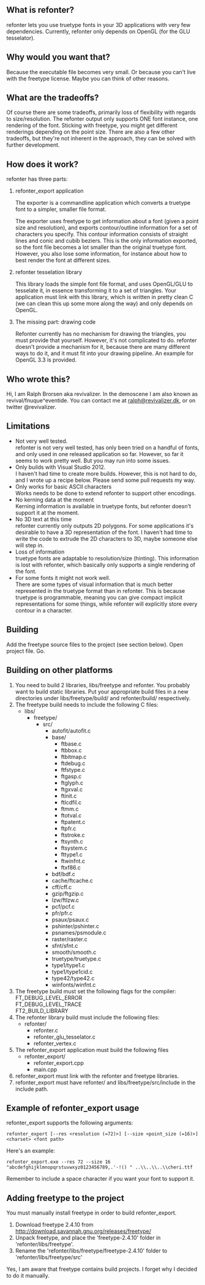 What is refonter?
------------------

refonter lets you use truetype fonts in your 3D applications with very few dependencies. Currently, refonter only depends on OpenGL (for the GLU tesselator).

Why would you want that?
------------------

Because the executable file becomes very small. Or because you can't live with the freetype license. Maybe you can think of other reasons.
 
What are the tradeoffs?
------------------

Of course there are some tradeoffs, primarily loss of flexibility with regards to size/resolution. The refonter output only supports ONE font instance, one rendering of the font. Sticking with freetype, you might get different renderings depending on the point size. There are also a few other tradeoffs, but they're not inherent in the approach, they can be solved with further development.

How does it work?
------------------

refonter has three parts:

1. refonter_export application

   The exporter is a commandline application which converts a truetype font to a simpler, smaller file format.  

   The exporter uses freetype to get information about a font (given a point size and resolution), and exports contour/outline information for a set of characters you specify. This contour information consists of straight lines and conic and cubib beziers. This is the only information exported, so the font file becomes a lot smaller than the original truetype font. However, you also lose some information, for instance about how to best render the font at different sizes.

2. refonter tesselation library

   This library loads the simple font file format, and uses OpenGL/GLU to tesselate it, in essence transforming it to a set of triangles. Your application must link with this library, which is written in pretty clean C (we can clean this up some more along the way) and only depends on OpenGL.

3. The missing part: drawing code  

   Refonter currently has no mechanism for drawing the triangles, you must provide that yourself. However, it's not complicated to do. refonter doesn't provide a mechanism for it, because there are many different ways to do it, and it must fit into your drawing pipeline. An example for OpenGL 3.3 is provided.

Who wrote this?
-----------------
Hi, I am Ralph Brorsen aka revivalizer. In the demoscene I am also known as revival/fnuque^eventide. You can contact me at ralph@revivalizer.dk, or on twitter @revivalizer.

Limitations
------------------
* Not very well tested.  
refonter is not very well tested, has only been tried on a handful of fonts, and only used in one released application so far. However, so far it seems to work pretty well. But you may run into some issues.
* Only builds with Visual Studio 2012.  
I haven't had time to create more builds. However, this is not hard to do, and I wrote up a recipe below. Please send some pull requests my way.
* Only works for basic ASCII characters  
Works needs to be done to extend refonter to support other encodings. 
* No kerning data at the moment  
Kerning information is available in truetype fonts, but refonter doesn't support it at the moment.
* No 3D text at this time  
refonter currently only outputs 2D polygons. For some applications it's desirable to have a 3D representation of the font. I haven't had time to write the code to extrude the 2D characters to 3D, maybe someone else will step in.
* Loss of information  
truetype fonts are adaptable to resolution/size (hinting). This information is lost with refonter, which basically only supports a single rendering of the font. 
* For some fonts it might not work well.  
There are some types of visual information that is much better represented in the truetype format than in refonter. This is because truetype is programmable, meaning you can give compact implicit representations for some things, while refonter will explicitly store every contour in a character.

Building
------------------
Add the freetype source files to the project (see section below). Open project file. Go.

Building on other platforms
------------------
1. You need to build 2 libraries, libs/freetype and refonter. You probably want to build static libraries. Put your appropriate build files in a new directories under libs/freetype/build/ and refonter/build/ respectively.
2. The freetype build needs to include the following C files:
   * libs/
      * freetype/
         * src/
            * autofit/autofit.c
            * base/
               * ftbase.c
               * ftbbox.c
               * ftbitmap.c
               * ftdebug.c
               * ftfstype.c
               * ftgasp.c
               * ftglyph.c
               * ftgxval.c
               * ftinit.c
               * ftlcdfil.c
               * ftmm.c
               * ftotval.c
               * ftpatent.c
               * ftpfr.c
               * ftstroke.c
               * ftsynth.c
               * ftsystem.c
               * fttype1.c
               * ftwinfnt.c
               * ftxf86.c
            * bdf/bdf.c
            * cache/ftcache.c
            * cff/cff.c
            * gzip/ftgzip.c
            * lzw/ftlzw.c
            * pcf/pcf.c
            * pfr/pfr.c
            * psaux/psaux.c
            * pshinter/pshinter.c
            * psnames/psmodule.c
            * raster/raster.c
            * sfnt/sfnt.c
            * smooth/smooth.c
            * truetype/truetype.c
            * type1/type1.c
            * type1/type1cid.c
            * type42/type42.c
            * winfonts/winfnt.c
3. The freetype build must set the following flags for the compiler:  
FT_DEBUG_LEVEL_ERROR  
FT_DEBUG_LEVEL_TRACE  
FT2_BUILD_LIBRARY  
4. The refonter library build must include the following files:  
   * refonter/
      * refonter.c
      * refonter_glu_tesselator.c
      * refonter_vertex.c
5. The refonter_export application must build the following files
   * refonter_export/
      * refonter_export.cpp
      * main.cpp
6. refonter_export must link with the refonter and freetype libraries.
7. refonter_export must have refonter/ and libs/freetype/src/include in the include path.

Example of refonter_export usage
------------------

refonter_export supports the following arguments:

    refonter_export [--res <resolution (=72)>] [--size <point_size (=16)>] <charset> <font path>

Here's an example:

    refonter_export.exe --res 72 --size 16 "abcdefghijklmnopqrstuvwxyz0123456789,.'-!() " ..\\..\\..\\cheri.ttf

Remember to include a space character if you want your font to support it.

Adding freetype to the project
------------------
You must manually install freetype in order to build refonter_export.

1. Download freetype 2.4.10 from http://download.savannah.gnu.org/releases/freetype/ 
2. Unpack freetype, and place the 'freetype-2.4.10' folder in 'refonter/libs/freetype'.
3. Rename the 'refonter/libs/freetype/freetype-2.4.10' folder to 'refonter/libs/freetype/src' 

Yes, I am aware that freetype contains build projects. I forget why I decided to do it manually.

